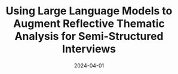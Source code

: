 ---
title: "Using Large Language Models to Augment Reflective Thematic Analysis for Semi-Structured Interviews"
collection: research
type: "Research Presentation"
venue: "National Conference on Undergraduate Research 2024"
date: 2024-04-01
upcoming: "true"
location: "Long Beach, California"
---